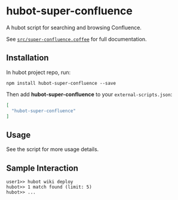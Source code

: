 # hubot-super-confluence

A hubot script for searching and browsing Confluence.

See [`src/super-confluence.coffee`](src/super-confluence.coffee) for full documentation.

## Installation

In hubot project repo, run:

`npm install hubot-super-confluence --save`

Then add **hubot-super-confluence** to your `external-scripts.json`:

```json
[
  "hubot-super-confluence"
]
```

## Usage

See the script for more usage details.

## Sample Interaction

```
user1>> hubot wiki deploy
hubot>> 1 match found (limit: 5)
hubot>> ...
```
